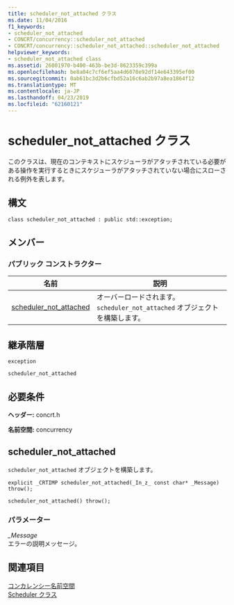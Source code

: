```yaml
---
title: scheduler_not_attached クラス
ms.date: 11/04/2016
f1_keywords:
- scheduler_not_attached
- CONCRT/concurrency::scheduler_not_attached
- CONCRT/concurrency::scheduler_not_attached::scheduler_not_attached
helpviewer_keywords:
- scheduler_not_attached class
ms.assetid: 26001970-b400-463b-be3d-8623359c399a
ms.openlocfilehash: be8a04c7cf6ef5aa4d6070e92df14e643395ef00
ms.sourcegitcommit: 0ab61bc3d2b6cfbd52a16c6ab2b97a8ea1864f12
ms.translationtype: MT
ms.contentlocale: ja-JP
ms.lasthandoff: 04/23/2019
ms.locfileid: "62160121"
---
```

# <a name="schedulernotattached-class"></a>scheduler_not_attached クラス

このクラスは、現在のコンテキストにスケジューラがアタッチされている必要がある操作を実行するときにスケジューラがアタッチされていない場合にスローされる例外を表します。

## <a name="syntax"></a>構文

```
class scheduler_not_attached : public std::exception;
```

## <a name="members"></a>メンバー

### <a name="public-constructors"></a>パブリック コンストラクター

|名前|説明|
|----------|-----------------|
|[scheduler_not_attached](#ctor)|オーバーロードされます。 `scheduler_not_attached` オブジェクトを構築します。|

## <a name="inheritance-hierarchy"></a>継承階層

`exception`

`scheduler_not_attached`

## <a name="requirements"></a>必要条件

**ヘッダー:** concrt.h

**名前空間:** concurrency

##  <a name="ctor"></a> scheduler_not_attached

`scheduler_not_attached` オブジェクトを構築します。

```
explicit _CRTIMP scheduler_not_attached(_In_z_ const char* _Message) throw();

scheduler_not_attached() throw();
```

### <a name="parameters"></a>パラメーター

*_Message*<br/>
エラーの説明メッセージ。

## <a name="see-also"></a>関連項目

[コンカレンシー名前空間](concurrency-namespace.md)<br/>
[Scheduler クラス](scheduler-class.md)
